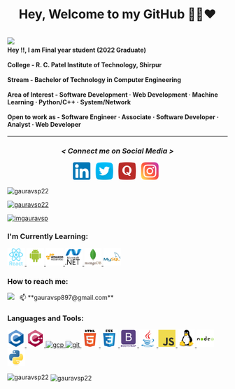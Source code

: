 
<h1 align="center">Hey, Welcome to my GitHub 👨‍💻❤️ <br></h1>
<br>

<img src="https://cunghoanhip.net/images/dang-ky-thanh-vien.gif" width="370px" align="left">
<h4 align="left">Hey !!, I am Final year student (2022 Graduate) <br><br>
 College - R. C. Patel Institute of Technology, Shirpur <br><br>
 Stream - Bachelor of Technology in Computer Engineering<br><br>
 Area of Interest - Software Development · Web Development · Machine Learning · Python/C++ · System/Network<br><br>
 Open to work as - Software Engineer · Associate · Software Developer · Analyst  · Web Developer
</h4>
<hr/>
<h3 align="center"><i><b> < Connect me on Social Media > </b></i></h3>

<p align="center">
<a href="https://www.linkedin.com/in/gaurav-pawar22/"><img height="40" src="https://github.com/bhargav-joshi/bhargav-joshi/blob/master/Assets/linkedin.png"></a>&nbsp;&nbsp;
<a href="https://twitter.com/ImGauravsp"><img height="40" src="https://github.com/bhargav-joshi/bhargav-joshi/blob/master/Assets/twitter.png"></a>&nbsp;&nbsp;
<a href="https://www.quora.com/profile/Gaurav-Pawar-480"><img height="40" src="https://github.com/bhargav-joshi/bhargav-joshi/blob/master/Assets/iconfinder_Quora_2613304.png"></a>&nbsp;&nbsp;
<a href="https://www.instagram.com/gaurav.2206/"><img height="40" src="https://github.com/bhargav-joshi/bhargav-joshi/blob/master/Assets/instagram.png"></a>&nbsp;&nbsp;


</p>  

<p align="left"> <img src="https://komarev.com/ghpvc/?username=gauravsp22&label=Profile%20views&color=0e75b6&style=flat" alt="gauravsp22" /> </p>

<p align="left"> <a href="https://github.com/ryo-ma/github-profile-trophy"><img src="https://github-profile-trophy.vercel.app/?username=gauravsp22" alt="gauravsp22" /></a> </p>

<p align="left"> <a href="https://twitter.com/imgauravsp" target="blank"><img src="https://img.shields.io/twitter/follow/imgauravsp?logo=twitter&style=for-the-badge" alt="imgauravsp" /></a> </p>

<h3 align="left">I'm Currently Learning:</h3>
<p align="left"> <a href="https://reactjs.org/" target="_blank"> <img src="https://raw.githubusercontent.com/devicons/devicon/master/icons/react/react-original-wordmark.svg" alt="react" width="40" height="40"/> </a> <a href="https://developer.android.com" target="_blank"> <img src="https://raw.githubusercontent.com/devicons/devicon/master/icons/android/android-original-wordmark.svg" alt="android" width="40" height="40"/> </a> <a href="https://aws.amazon.com" target="_blank"> <img src="https://raw.githubusercontent.com/devicons/devicon/master/icons/amazonwebservices/amazonwebservices-original-wordmark.svg" alt="aws" width="40" height="40"/> <a href="https://dotnet.microsoft.com/" target="_blank"> <img src="https://raw.githubusercontent.com/devicons/devicon/master/icons/dot-net/dot-net-original-wordmark.svg" alt="dotnet" width="40" height="40"/> </a>  <a href="https://www.mongodb.com/" target="_blank"> <img src="https://raw.githubusercontent.com/devicons/devicon/master/icons/mongodb/mongodb-original-wordmark.svg" alt="mongodb" width="40" height="40"/> </a> <a href="https://www.mysql.com/" target="_blank"> <img src="https://raw.githubusercontent.com/devicons/devicon/master/icons/mysql/mysql-original-wordmark.svg" alt="mysql" width="40" height="40"/> </a>

<h3 align="left">How to reach me:</h3>
 <a href="https://mail.google.com/mail/"><img height="40" src="https://1000logos.net/wp-content/uploads/2021/05/Gmail-logo.png"></a>&nbsp;&nbsp; 📫  **gauravsp897@gmail.com**



<h3 align="left">Languages and Tools:</h3>
<p align="left">  </a>  <a href="https://www.cprogramming.com/" target="_blank"> <img src="https://raw.githubusercontent.com/devicons/devicon/master/icons/c/c-original.svg" alt="c" width="40" height="40"/> </a>  <a href="https://www.w3schools.com/cpp/" target="_blank"> <img src="https://raw.githubusercontent.com/devicons/devicon/master/icons/cplusplus/cplusplus-original.svg" alt="cplusplus" width="40" height="40"/> </a>  </a><a href="https://cloud.google.com" target="_blank"> <img src="https://www.vectorlogo.zone/logos/google_cloud/google_cloud-icon.svg" alt="gcp" width="40" height="40"/> </a> <a href="https://git-scm.com/" target="_blank"> <img src="https://www.vectorlogo.zone/logos/git-scm/git-scm-icon.svg" alt="git" width="40" height="40"/> </a> <a href="https://www.w3.org/html/" target="_blank"> <img src="https://raw.githubusercontent.com/devicons/devicon/master/icons/html5/html5-original-wordmark.svg" alt="html5" width="40" height="40"/> </a> <a href="https://www.w3schools.com/css/" target="_blank"> <img src="https://raw.githubusercontent.com/devicons/devicon/master/icons/css3/css3-original-wordmark.svg" alt="css3" width="40" height="40"/> <a href="https://getbootstrap.com" target="_blank"> <img src="https://raw.githubusercontent.com/devicons/devicon/master/icons/bootstrap/bootstrap-plain-wordmark.svg" alt="bootstrap" width="40" height="40"/> </a> <a href="https://www.java.com" target="_blank"> <img src="https://raw.githubusercontent.com/devicons/devicon/master/icons/java/java-original.svg" alt="java" width="40" height="40"/> </a> <a href="https://developer.mozilla.org/en-US/docs/Web/JavaScript" target="_blank"> <img src="https://raw.githubusercontent.com/devicons/devicon/master/icons/javascript/javascript-original.svg" alt="javascript" width="40" height="40"/> </a> <a href="https://www.linux.org/" target="_blank"> <img src="https://raw.githubusercontent.com/devicons/devicon/master/icons/linux/linux-original.svg" alt="linux" width="40" height="40"/> </a> <a href="https://nodejs.org" target="_blank"> <img src="https://raw.githubusercontent.com/devicons/devicon/master/icons/nodejs/nodejs-original-wordmark.svg" alt="nodejs" width="40" height="40"/> </a> <a href="https://www.python.org" target="_blank"> <img src="https://raw.githubusercontent.com/devicons/devicon/master/icons/python/python-original.svg" alt="python" width="40" height="40"/> </a> </p>

<p><img align="left" src="https://github-readme-stats.vercel.app/api/top-langs?username=gauravsp22&show_icons=true&locale=en&layout=compact" alt="gauravsp22" /></p>

<p>&nbsp;<img align="center" src="https://github-readme-stats.vercel.app/api?username=gauravsp22&show_icons=true&locale=en" alt="gauravsp22" /></p>
